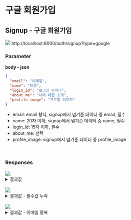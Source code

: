 # 구글 회원가입

## Signup - 구글 회원가입

<img src="https://img.shields.io/badge/GET-green?style=plastic&logo=appveyor&logo=GET"/> http://localhost:8000/auth/signup?type=google

### Parameter

**body - json**

```json
{
  "email": "이메일",
  "name": "이름",
  "login_id": "로그인 아이디",
  "about_me": "나에 대한 소개",
  "profile_image": "프로필 이미지"
}
```

- email: email 형식, signup에서 넘겨준 데이터 중 email, 필수
- name: 20자 이하, signup에서 넘겨준 데이터 중 name, 필수
- login_id: 15자 이하, 필수
- about_me: 선택
- profile_image: signup에서 넘겨준 데이터 중 profile_image

<br>

### Responses

<img src="https://img.shields.io/badge/201-519800?style=plastic&logo=appveyor&logo=201"/>

<details>
<summary>결과값</summary>
<div markdown="1">

```json
{
  "message": "signup & login success",
  "token": "eyJhbGciOiJIUzI1NiIsInR5cCI6IkpXVCJ9.eyJ1c2VyIjp7InN1YiI6NywibG9naW5faWQiOiJhaG5zdWNoZW8yIiwibmFtZSI6IuyViOyImOyyoCJ9LCJpYXQiOjE2Njk4MDg1Nzd9.PpSfdWxjeKO35m5TVX4_3g1HxWeqBU7_W0YwG72Hp4A"
}
```

</div>
</details>

<br>

<img src="https://img.shields.io/badge/400-DB3A00?style=plastic&logo=appveyor&logo=400"/> 
<details>
<summary>결과값 - 필수값 누락</summary>
<div markdown="1">

```json
{
  "statusCode": 400,
  "message": [
    "login_id must be longer than or equal to 0 characters",
    "login_id should not be empty"
  ],
  "error": "Bad Request"
}
```

</div>
</details>

<br>

<img src="https://img.shields.io/badge/409-DB3A00?style=plastic&logo=appveyor&logo=409"/> 
<details>
<summary>결과값 - 이메일 중복</summary>
<div markdown="1">

```json
{
  "statusCode": 409,
  "message": "이메일이 중복 되었습니다",
  "error": "Conflict"
}
```

</div>
</details>
